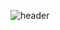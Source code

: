 ![header](https://capsule-render.vercel.app/api?type=waving&color=_hexcode&height=200&section=header&text=Hello!&fontSize=50&animation=twinkling)



<!--
**hjch0211/hjch0211** is a ✨ _special_ ✨ repository because its `README.md` (this file) appears on your GitHub profile.

Here are some ideas to get you started:

- 🔭 I’m currently working on ...
- 🌱 I’m currently learning ...
- 👯 I’m looking to collaborate on ...
- 🤔 I’m looking for help with ...
- 💬 Ask me about ...
- 📫 How to reach me: ...
- 😄 Pronouns: ...
- ⚡ Fun fact: ...
-->
